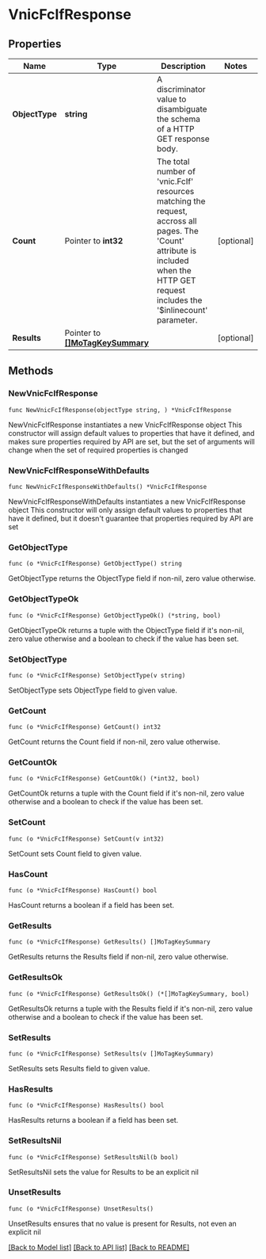 # VnicFcIfResponse

## Properties

Name | Type | Description | Notes
------------ | ------------- | ------------- | -------------
**ObjectType** | **string** | A discriminator value to disambiguate the schema of a HTTP GET response body. | 
**Count** | Pointer to **int32** | The total number of &#39;vnic.FcIf&#39; resources matching the request, accross all pages. The &#39;Count&#39; attribute is included when the HTTP GET request includes the &#39;$inlinecount&#39; parameter. | [optional] 
**Results** | Pointer to [**[]MoTagKeySummary**](mo.TagKeySummary.md) |  | [optional] 

## Methods

### NewVnicFcIfResponse

`func NewVnicFcIfResponse(objectType string, ) *VnicFcIfResponse`

NewVnicFcIfResponse instantiates a new VnicFcIfResponse object
This constructor will assign default values to properties that have it defined,
and makes sure properties required by API are set, but the set of arguments
will change when the set of required properties is changed

### NewVnicFcIfResponseWithDefaults

`func NewVnicFcIfResponseWithDefaults() *VnicFcIfResponse`

NewVnicFcIfResponseWithDefaults instantiates a new VnicFcIfResponse object
This constructor will only assign default values to properties that have it defined,
but it doesn't guarantee that properties required by API are set

### GetObjectType

`func (o *VnicFcIfResponse) GetObjectType() string`

GetObjectType returns the ObjectType field if non-nil, zero value otherwise.

### GetObjectTypeOk

`func (o *VnicFcIfResponse) GetObjectTypeOk() (*string, bool)`

GetObjectTypeOk returns a tuple with the ObjectType field if it's non-nil, zero value otherwise
and a boolean to check if the value has been set.

### SetObjectType

`func (o *VnicFcIfResponse) SetObjectType(v string)`

SetObjectType sets ObjectType field to given value.


### GetCount

`func (o *VnicFcIfResponse) GetCount() int32`

GetCount returns the Count field if non-nil, zero value otherwise.

### GetCountOk

`func (o *VnicFcIfResponse) GetCountOk() (*int32, bool)`

GetCountOk returns a tuple with the Count field if it's non-nil, zero value otherwise
and a boolean to check if the value has been set.

### SetCount

`func (o *VnicFcIfResponse) SetCount(v int32)`

SetCount sets Count field to given value.

### HasCount

`func (o *VnicFcIfResponse) HasCount() bool`

HasCount returns a boolean if a field has been set.

### GetResults

`func (o *VnicFcIfResponse) GetResults() []MoTagKeySummary`

GetResults returns the Results field if non-nil, zero value otherwise.

### GetResultsOk

`func (o *VnicFcIfResponse) GetResultsOk() (*[]MoTagKeySummary, bool)`

GetResultsOk returns a tuple with the Results field if it's non-nil, zero value otherwise
and a boolean to check if the value has been set.

### SetResults

`func (o *VnicFcIfResponse) SetResults(v []MoTagKeySummary)`

SetResults sets Results field to given value.

### HasResults

`func (o *VnicFcIfResponse) HasResults() bool`

HasResults returns a boolean if a field has been set.

### SetResultsNil

`func (o *VnicFcIfResponse) SetResultsNil(b bool)`

 SetResultsNil sets the value for Results to be an explicit nil

### UnsetResults
`func (o *VnicFcIfResponse) UnsetResults()`

UnsetResults ensures that no value is present for Results, not even an explicit nil

[[Back to Model list]](../README.md#documentation-for-models) [[Back to API list]](../README.md#documentation-for-api-endpoints) [[Back to README]](../README.md)



